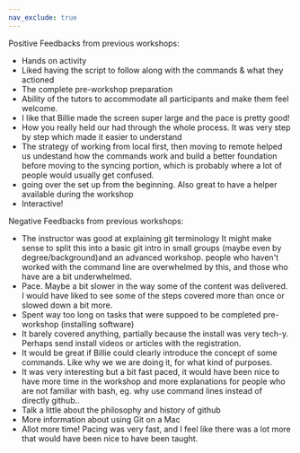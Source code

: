 ```yaml
---
nav_exclude: true
---
```


Positive Feedbacks from previous workshops:

- Hands on activity
- Liked having the script to follow along with the commands & what they actioned
- The complete pre-workshop preparation
- Ability of the tutors to accommodate all participants and make them feel welcome.
- I like that Billie made the screen super large and the pace is pretty good!
- How you really held our had through the whole process. It was very step by step which made it easier to understand 
- The strategy of working from local first, then moving to remote helped us undestand how the commands work and build a better foundation before moving to the syncing portion, which is probably where a lot of people would usually get confused. 
- going over the set up from the beginning. Also great to have a helper available during the workshop
- Interactive!


Negative Feedbacks from previous workshops:

- The instructor was good at explaining git terminology
It might make sense to split this into a basic git intro in small groups (maybe even by degree/background)and an advanced workshop. people who haven't worked with the command line are overwhelmed by this, and those who have are a bit underwhelmed. 
- Pace. Maybe a bit slower in the way some of the content was delivered. I would have liked to see some of the steps covered more than once or slowed down a bit more. 
- Spent way too long on tasks that were suppoed to be completed pre-workshop (installing software)
- It barely covered anything, partially because the install was very tech-y. Perhaps send install videos or articles with the registration. 
- It would be great if Billie could clearly introduce the concept of some commands. Like why we we are doing it, for what kind of purposes.
- It was very interesting but a bit fast paced, it would have been nice to have more time in the workshop and more explanations for people who are not familiar with bash, eg. why use command lines instead of directly github..
- Talk a little about the philosophy and history of github
- More information about using Git on a Mac
- Allot more time! Pacing was very fast, and I feel like there was a lot more that would have been nice to have been taught. 